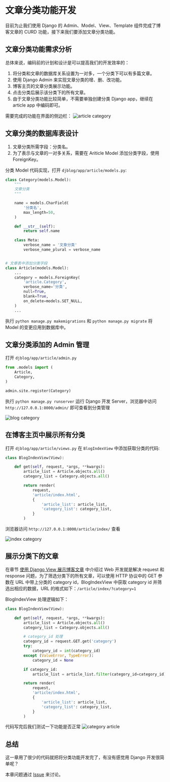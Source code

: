 # 文章分类功能开发

目前为止我们使用 Django 的 Admin、Model、View、Template 组件完成了博客文章的 CURD 功能，接下来我们要添加文章分类功能。

## 文章分类功能需求分析
总体来说，编码前的计划和设计是可以提高我们的开发效率的：

1. 将分类和文章的数据库关系设置为一对多，一个分类下可以有多篇文章。
2. 使用 Django Admin 来实现文章分类的增、删、改功能。
3. 博客主页的文章分类展示功能。
4. 点击分类后展示该分类下的所有文章。
5. 由于文章分类功能比较简单，不需要单独创建分类 Django app，继续在 article app 中编码即可。

需要完成的功能在界面的侧边栏：
![article category](http://cdn.defcoding.com/ACEA5F7C-D77E-4577-B98D-903A281511B9.png)

## 文章分类的数据库表设计
1. 文章分类所需字段：分类名。
2. 为了表示与文章的一对多关系，需要在 Ariticle Model 添加分类字段，使用 ForeignKey。

分类 Model 代码实现，打开 `djblog/app/article/models.py`:
```python
class Category(models.Model):
    """
    文章分类
    """

    name = models.CharField(
        '分类名',
        max_length=50,
    )

    def __str__(self):
        return self.name

    class Meta:
        verbose_name = '文章分类'
        verbose_name_plural = verbose_name


# 文章表中添加分类字段
class Article(models.Model):
    ...
    category = models.ForeignKey(
        'article.Category',
        verbose_name='分类',
        null=True,
        blank=True,
        on_delete=models.SET_NULL,
    )
    ...
```

执行 `python manage.py makemigrations` 和 `python manage.py migrate` 将 Model 的变更应用到数据库中。

## 文章分类添加的 Admin 管理
打开 `djblog/app/article/admin.py`
```python
from .models import (
    Article,
    Category,
)

admin.site.register(Category)
```

执行 `python manage.py runserver` 运行 Django 开发 Server，浏览器中访问 `http://127.0.0.1:8000/admin/` 即可查看到分类管理

![blog category](http://cdn.defcoding.com/53049493-9E2B-4737-9E71-23820BB294B7.png)

## 在博客主页中展示所有分类
打开 `djblog/app/article/views.py` 在 `BlogIndexView` 中添加获取分类的代码:
```python
class BlogIndexView(View):

    def get(self, request, *args, **kwargs):
        article_list = Article.objects.all()
        category_list = Category.objects.all()

        return render(
            request,
            'article/index.html',
            {
                'article_list': article_list,
                'category_list': category_list,
            }
        )
```
浏览器访问 `http://127.0.0.1:8000/article/index/` 查看

![index category](http://cdn.defcoding.com/EA069CD8-F0F8-4966-8239-ABE2C47AF4FC.png)

## 展示分类下的文章
在章节 [使用 Django View 展示博客文章](chapter5.md) 中介绍过 Web 开发就是解决 request 和 response 问题，为了筛选分类下的所有文章，可以使用 HTTP 协议中的 GET 参数在 URL 中带上分类的 category id，BlogIndexView 中获取 category id 并筛选出相应的数据，URL 的格式如下：`/article/index/?category=1`

BlogIndexView 处理逻辑如下：
```python
class BlogIndexView(View):

    def get(self, request, *args, **kwargs):
        article_list = Article.objects.all()
        category_list = Category.objects.all()

        # category_id 处理
        category_id = request.GET.get('category')
        try:
            category_id = int(category_id)
        except (ValueError, TypeError):
            category_id = None

        if category_id:
            article_list = article_list.filter(category_id=category_id)

        return render(
            request,
            'article/index.html',
            {
                'article_list': article_list,
                'category_list': category_list,
            }
        )
```
代码写完后我们测试一下功能是否正常
![category article](http://cdn.defcoding.com/F466A06A-3C61-4232-937B-FE3F6DE8614F.png)

## 总结
这一章用了很少的代码就把将分类功能开发完了，有没有感觉用 Django 开发很简单呢？

本章问题通过 [Issue](#) 来讨论。
